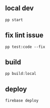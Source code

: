 ## local dev

`pp start`

## fix lint issue

`pp test:code --fix`

## build

`pp build:local`

## deploy

`firebase deploy`
